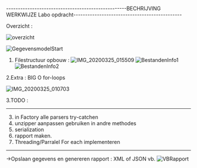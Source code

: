 ---------------------------------------------------BECHRIJVING WERKWIJZE Labo opdracht----------------------------------------------

Overzicht : 

![overzicht](https://user-images.githubusercontent.com/23512215/77491888-4d791f80-6e3f-11ea-840d-5a63fa2198bf.PNG)

![GegevensmodelStart](https://user-images.githubusercontent.com/23512215/77491838-2de1f700-6e3f-11ea-955c-d9f0e8fd3c86.PNG)

1. Filestructuur opbouw :
![IMG_20200325_015509](https://user-images.githubusercontent.com/23512215/77491418-fd4d8d80-6e3d-11ea-9c20-ec1102563519.jpg)
![BestandenInfo1](https://user-images.githubusercontent.com/23512215/77850316-f45c1380-71d1-11ea-9c0e-2ceb195e682a.jpg)
![BestandenInfo2](https://user-images.githubusercontent.com/23512215/77850319-f6be6d80-71d1-11ea-8297-c43063af25dc.jpg)


2.Extra :
BIG O for-loops

![IMG_20200325_010703](https://user-images.githubusercontent.com/23512215/77491505-3ede3880-6e3e-11ea-8d97-42e6a2d1656a.jpg)

3.TODO :

--------------------------------------------------

3) in Factory alle parsers try-catchen
4) unzipper aanpassen gebruiken in andre methodes
5) serialization 
6) rapport maken.
7) Threading/Parralel For each implementeren

--------------------------------------------------

->Opslaan gegevens en genereren rapport : XML of JSON
vb. 
![VBRapport](https://user-images.githubusercontent.com/23512215/77491973-8addad00-6e3f-11ea-967c-bf7c0ea5d444.PNG)

